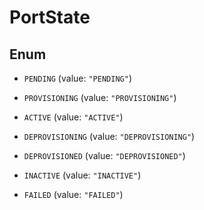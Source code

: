 

# PortState

## Enum


* `PENDING` (value: `"PENDING"`)

* `PROVISIONING` (value: `"PROVISIONING"`)

* `ACTIVE` (value: `"ACTIVE"`)

* `DEPROVISIONING` (value: `"DEPROVISIONING"`)

* `DEPROVISIONED` (value: `"DEPROVISIONED"`)

* `INACTIVE` (value: `"INACTIVE"`)

* `FAILED` (value: `"FAILED"`)



